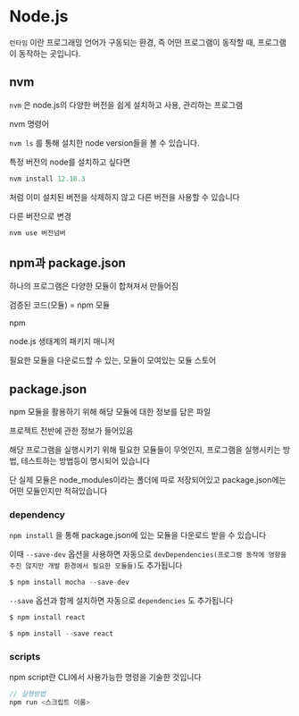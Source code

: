 # Node.js

`런타임` 이란 프로그래밍 언어가 구동되는 환경, 즉 어떤 프로그램이 동작할 때, 프로그램이 동작하는 곳입니다.

## nvm

`nvm` 은 node.js의 다양한 버전을 쉽게 설치하고 사용, 관리하는 프로그램

nvm 명령어

`nvm ls` 를 통해 설치한 node version들을 볼 수 있습니다.

특정 버전의 node를 설치하고 싶다면

```jsx
nvm install 12.18.3
```

처럼 이미 설치된 버전을 삭제하지 않고 다른 버전을 사용할 수 있습니다

다른 버전으로 변경

```jsx
nvm use 버전넘버
```

## npm과 package.json

하나의 프로그램은 다양한 모듈이 합쳐져서 만들어짐

검증된 코드(모듈) = npm 모듈

npm

node.js 생태계의 패키지 매니저

필요한 모듈을 다운로드할 수 있는, 모듈이 모여있는 모듈 스토어

## package.json

npm 모듈을 활용하기 위해 해당 모듈에 대한 정보를 담은 파일

프로젝트 전반에 관한 정보가 들어있음

해당 프로그램을 실행시키기 위해 필요한 모듈들이 무엇인지, 프로그램을 실행시키는 방법, 테스트하는 방법등이 명시되어 있습니다

단 실제 모듈은 node_modules이라는 폴더에 따로 저장되어있고 package.json에는 어떤 모듈인지만 적혀있습니다

### dependency

`npm install` 을 통해 package.json에 있는 모듈을 다운로드 받을 수 있습니다

이때 `--save-dev` 옵션을 사용하면 자동으로 `devDependencies(프로그램 동작에 영향을 주진 않지만 개발 환경에서 필요한 모듈들)`도 추가됩니다

```jsx
$ npm install mocha --save-dev
```

`--save` 옵션과 함께 설치하면 자동으로 `dependencies` 도 추가됩니다

```jsx
$ npm install react

$ npm install --save react
```

### scripts

npm script란 CLI에서 사용가능한 명령을 기술한 것입니다

```jsx
// 실행방법
npm run <스크립트 이름>
```